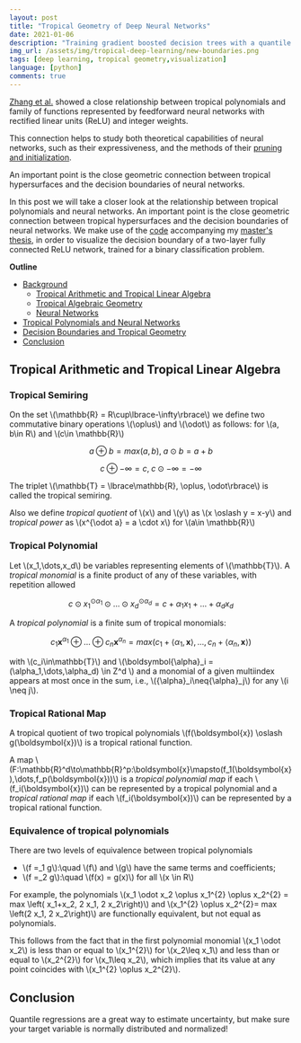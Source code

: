 ```yaml
---
layout: post
title: "Tropical Geometry of Deep Neural Networks"
date: 2021-01-06
description: "Training gradient boosted decision trees with a quantile loss to predict taxi fares, in python using catboost and vaex."
img_url: /assets/img/tropical-deep-learning/new-boundaries.png
tags: [deep learning, tropical geometry,visualization]
language: [python]
comments: true
---
```


[Zhang et al.](https://arxiv.org/pdf/1805.07091.pdf) showed a close relationship between tropical polynomials and family of functions represented by feedforward neural networks with rectified linear units (ReLU) and integer weights. 
	
This connection helps to study both theoretical capabilities of neural networks, such as their expressiveness, and the methods of their  [pruning and initialization](https://arxiv.org/pdf/2002.08838.pdf). 
    
An important point is the close geometric connection between tropical hypersurfaces and the decision boundaries of neural networks.

In this post we will take a closer look at the relationship between tropical polynomials and neural networks. An important point is the close geometric connection between tropical hypersurfaces and the decision boundaries of neural networks. We make use of the [code](https://github.com/zachanton/tropical) accompanying my [master's thesis](https://github.com/zachanton/tropical/blob/master/master_thesis.pdf), in order to visualize the decision boundary of a two-layer fully connected ReLU network,
trained for a binary classification problem.


**Outline**

- [Background](#background)
	- [Tropical Arithmetic and Tropical Linear Algebra](#TropicalArithmeticandTropicalLinearAlgebra)
	- [Tropical Algebraic Geometry](#TropicalAlgebraicGeometry)
	- [Neural Networks](#NeuralNetworks)
- [Tropical Polynomials and Neural Networks](#TropicalPolynomialsandNeuralNetworks)
- [Decision Boundaries and Tropical Geometry](#DecisionBoundariesandTropicalGeometry)
- [Conclusion](#conclusion)


## Tropical Arithmetic and Tropical Linear Algebra

### Tropical Semiring

On the set \\(\mathbb{R} = R\cup\lbrace-\infty\rbrace\\) we define two commutative binary
operations \\(\oplus\\) and \\(\odot\\) as follows: for \\(a, b\in R\\) and
\\(c\in \mathbb{R}\\)

$$
a\oplus b = max(a, b),\; a\odot b = a + b
$$

$$
c\oplus -\infty = c,\; c\odot -\infty = -\infty
$$

The triplet \\(\mathbb{T} = \lbrace\mathbb{R}, \oplus, \odot\rbrace\\) is called the tropical
semiring.

Also we define *tropical quotient* of \\(x\\) and \\(y\\) as
\\(x \oslash y = x-y\\) and *tropical power* as
\\(x^{\odot a} = a \cdot x\\) for \\(a\in \mathbb{R}\\)

### Tropical Polynomial

Let \\(x_1,\dots,x_d\\) be variables representing elements of \\(\mathbb{T}\\). A *tropical monomial* is a finite product of any of these variables, with repetition allowed

$$
c \odot x_1^{\odot \alpha_1}\odot \dots \odot x_d^{\odot \alpha_d} = c + \alpha_1 x_1 + \dots + \alpha_d x_d
$$

A *tropical polynomial* is a finite sum of tropical monomials:

$$
c_1 \boldsymbol{x}^{\alpha_1} \oplus\dots\oplus c_n \boldsymbol{x}^{\alpha_n} = max(c_1+\langle \alpha_1,\boldsymbol{x} \rangle,\dots,c_n+\langle \alpha_n,\boldsymbol{x} \rangle)
$$

with \\(c_i\in\mathbb{T}\\) and \\(\boldsymbol{\alpha}_i = (\alpha_1,\dots,\alpha_d) \in Z^d \\) and a monomial of a given multiindex appears at most once in the sum, i.e., \\({\alpha}_i\neq{\alpha}_j\\) for any \\(i \neq j\\).
        
       
### Tropical Rational Map

A tropical quotient of two tropical polynomials \\(f(\\boldsymbol{x}) \\oslash g(\\boldsymbol{x})\\)
is a tropical rational function.

A map \\(F:\mathbb{R}^d\to\mathbb{R}^p:\boldsymbol{x}\mapsto(f_1(\boldsymbol{x}),\dots,f_p(\boldsymbol{x}))\\) is a *tropical polynomial map* if each \\(f_i(\boldsymbol{x})\\) can be represented by a tropical polynomial and a *tropical rational map* if each \\(f_i(\boldsymbol{x})\\) can be represented by a tropical rational function.

### Equivalence of tropical polynomials

There are two levels of equivalence
between tropical polynomials

- \\(f =_1 g\\):\quad \\(f\\) and \\(g\\) have the same terms and coefficients;
- \\(f =_2 g\\):\quad \\(f(x) = g(x)\\) for all \\(x \in R\\)

For example, the polynomials \\(x_1 \odot x_2 \oplus x_1^{2} \oplus x_2^{2} = max \left( x_1+x_2, 2 x_1, 2 x_2\right)\\) and \\(x_1^{2} \oplus x_2^{2}= max \left(2 x_1, 2 x_2\right)\\) are functionally equivalent, but not equal as polynomials. 

This follows from the fact that in the first polynomial monomial  \\(x_1 \odot x_2\\) is less than or equal to \\(x_1^{2}\\) for \\(x_2\leq x_1\\) and less than or equal to \\(x_2^{2}\\) for \\(x_1\leq x_2\\), which implies that its value at any point coincides with \\(x_1^{2} \oplus x_2^{2}\\).



## Conclusion

Quantile regressions are a great way to estimate uncertainty, but make sure your target variable is normally distributed and normalized!
